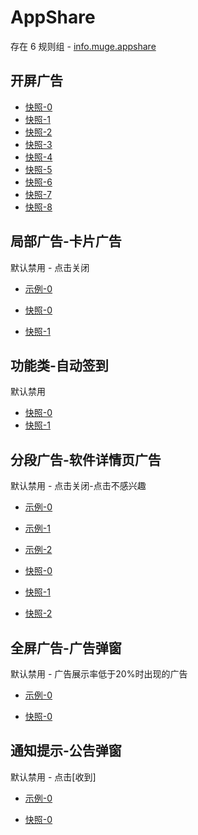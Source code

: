 # AppShare

存在 6 规则组 - [info.muge.appshare](/src/apps/info.muge.appshare.ts)

## 开屏广告

- [快照-0](https://i.gkd.li/i/12683145)
- [快照-1](https://i.gkd.li/i/12683173)
- [快照-2](https://i.gkd.li/i/13702708)
- [快照-3](https://i.gkd.li/i/13842826)
- [快照-4](https://i.gkd.li/i/13939089)
- [快照-5](https://i.gkd.li/i/14260635)
- [快照-6](https://i.gkd.li/i/12683168)
- [快照-7](https://i.gkd.li/i/12683211)
- [快照-8](https://i.gkd.li/i/12748893)

## 局部广告-卡片广告

默认禁用 - 点击关闭

- [示例-0](https://m.gkd.li/57941037/c19bb8e3-abae-46ee-bfe9-d7846cd868bc)

- [快照-0](https://i.gkd.li/i/14382413)
- [快照-1](https://i.gkd.li/i/14368946)

## 功能类-自动签到

默认禁用

- [快照-0](https://i.gkd.li/i/13931265)
- [快照-1](https://i.gkd.li/i/13931279)

## 分段广告-软件详情页广告

默认禁用 - 点击关闭-点击不感兴趣

- [示例-0](https://m.gkd.li/57941037/3bc12aa2-7673-4261-9e3d-7e1605b22847)
- [示例-1](https://m.gkd.li/57941037/fefece63-2ec2-413c-a292-4583d58478fe)
- [示例-2](https://m.gkd.li/57941037/27a5eebc-a55a-466e-85f3-7642c23b4b3d)

- [快照-0](https://i.gkd.li/i/13758909)
- [快照-1](https://i.gkd.li/i/14160959)
- [快照-2](https://i.gkd.li/i/14161009)

## 全屏广告-广告弹窗

默认禁用 - 广告展示率低于20%时出现的广告

- [示例-0](https://m.gkd.li/57941037/6b1d7b37-edd7-499f-a8b0-ecba24ef2c44)

- [快照-0](https://i.gkd.li/import/14181146)

## 通知提示-公告弹窗

默认禁用 - 点击[收到]

- [示例-0](https://m.gkd.li/57941037/8b782da0-1501-4839-a19b-92209b4d2723)

- [快照-0](https://i.gkd.li/import/14345476)
